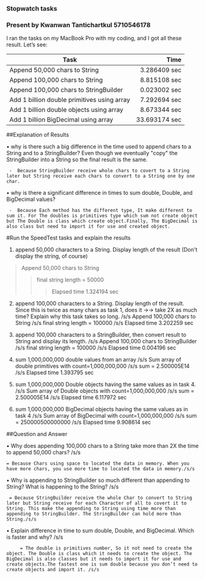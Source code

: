 ### Stopwatch tasks 
### Present by Kwanwan Tantichartkul 5710546178
I ran the tasks on my MacBook Pro with my coding, and I got all these result.
Let’s see:

Task                                             | Time 
-------------------------------------------------|---------------: 
Append 50,000 chars to String         		 | 3.286409 sec 
Append 100,000 chars to String        		 | 8.815108 sec 
Append 100,000 chars to StringBuilder            | 0.023002 sec 
Add 1 billion double primitives using array      | 7.292694 sec
Add 1 billion double objects using array         | 8.673344 sec
Add 1 billion BigDecimal using array             | 33.693174 sec

##Explanation of Results

   • why is there such a big difference in the time used to append chars to a String and to a StringBuilder? Even though we eventually "copy" the StringBuilder into a String so the final result is the same.
   
     -  Because StringBuilder receive whole chars to covert to a String later but String receive each chars to convert to a String one by one char.
     
   • why is there a significant difference in times to sum double, Double, and BigDecimal values? 
   
     -  Because Each method has the different type, It make different to sum it. For The doubles is primitives type which sum not create object but The Double is class which create object.Finally, The BigDecimal is also class but need to import it for use and created object.


#Run the SpeedTest tasks and explain the results

 
1. append 50,000 characters to a String. Display length of the result (Don't display the string, of course)
>Append 50,000 chars to String 
>>final string length = 50000
>>>Elapsed time 1.324194 sec


2. append 100,000 characters to a String. Display length of the result. Since this is twice as many chars as task 1, does it →→ take 2X as much time? Explain why this task takes so long. /s/s
Append 100,000 chars to String /s/s
final string length = 100000 /s/s
Elapsed time 3.202259 sec


3. append 100,000 characters to a StringBuilder, then convert result to String and display its length. /s/s
Append 100,000 chars to StringBuilder /s/s
final string length = 100000 /s/s
Elapsed time 0.004196 sec


4. sum 1,000,000,000 double values from an array /s/s
Sum array of double primitives with count=1,000,000,000 /s/s
sum = 2.500005E14 /s/s
Elapsed time 1.393795 sec


5. sum 1,000,000,000 Double objects having the same values as in task 4. /s/s
Sum array of Double objects with count=1,000,000,000 /s/s
sum = 2.500005E14 /s/s
Elapsed time 6.117972 sec


6. sum 1,000,000,000 BigDecimal objects having the same values as in task 4 /s/s
Sum array of BigDecimal with count=1,000,000,000 /s/s
sum = 250000500000000 /s/s
Elapsed time 9.908614 sec


##Question and Answer


  • Why does appending 100,000 chars to a String take more than 2X the time to append 50,000 chars? /s/s
  
	= Because Chars using space to located the data in memory. When you have more chars, you use more time to located the data in memory./s/s


  • Why is appending to StringBuilder so much different than appending to String? What is happening to the String? /s/s
  
	 = Because StringBuilder receive the whole Char to convert to String later but String receive for each Character of all to covert it to String. This make the appending to String using time more than appending to StringBuilder. The StringBuilder can hold more than String./s/s


  • Explain difference in time to sum double, Double, and BigDecimal. Which is faster and why? /s/s
  
         = The double is primitives number, So it not need to create the object. The Double is class which it needs to create the object. The BigDecimal is also classes but it needs to import it for use and create objects.The fastest one is sum double because you don’t need to create objects and import it. /s/s
